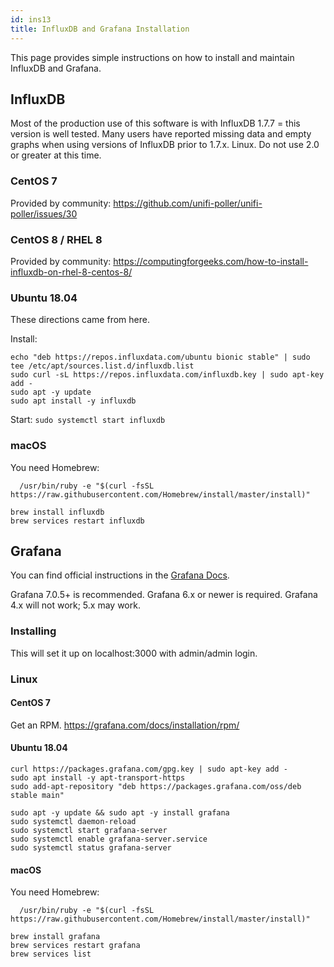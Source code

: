 ```yaml
---
id: ins13
title: InfluxDB and Grafana Installation
---
```



This page provides simple instructions on how to install and maintain InfluxDB and Grafana.

## InfluxDB

Most of the production use of this software is with InfluxDB 1.7.7 = this version is well tested. Many users have reported missing data and empty graphs when using versions of InfluxDB prior to 1.7.x.
Linux. Do not use 2.0 or greater at this time.

### CentOS 7

Provided by community: https://github.com/unifi-poller/unifi-poller/issues/30

### CentOS 8 / RHEL 8

Provided by community: https://computingforgeeks.com/how-to-install-influxdb-on-rhel-8-centos-8/

### Ubuntu 18.04

These directions came from here.

Install:
```
echo "deb https://repos.influxdata.com/ubuntu bionic stable" | sudo tee /etc/apt/sources.list.d/influxdb.list
sudo curl -sL https://repos.influxdata.com/influxdb.key | sudo apt-key add -
sudo apt -y update
sudo apt install -y influxdb
```
Start:
`sudo systemctl start influxdb`

### macOS

You need Homebrew:
```
  /usr/bin/ruby -e "$(curl -fsSL https://raw.githubusercontent.com/Homebrew/install/master/install)"
```
```
brew install influxdb
brew services restart influxdb
```

## Grafana

You can find official instructions in the [Grafana Docs](https://grafana.com/docs/grafana/latest/installation/).

Grafana 7.0.5+ is recommended. Grafana 6.x or newer is required. Grafana 4.x will not work; 5.x may work.

### Installing

This will set it up on localhost:3000 with admin/admin login.

### Linux

#### CentOS 7

Get an RPM. https://grafana.com/docs/installation/rpm/

#### Ubuntu 18.04
```
curl https://packages.grafana.com/gpg.key | sudo apt-key add -
sudo apt install -y apt-transport-https
sudo add-apt-repository "deb https://packages.grafana.com/oss/deb stable main"

sudo apt -y update && sudo apt -y install grafana
sudo systemctl daemon-reload
sudo systemctl start grafana-server
sudo systemctl enable grafana-server.service
sudo systemctl status grafana-server
```

#### macOS

You need Homebrew:
```
  /usr/bin/ruby -e "$(curl -fsSL https://raw.githubusercontent.com/Homebrew/install/master/install)"
```
```
brew install grafana
brew services restart grafana
brew services list
```
